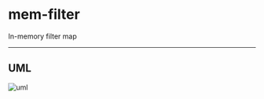 # mem-filter

In-memory filter map

---

## UML

![uml](http://uml.cmwang.net:8000/plantuml/svg/5Sb14a0m3030h_00pU3cuYrHGKVITffaV1_NtJxboBwJD-ukiweBGCCddCaktrofnPADieLO10nl71xC9rGN1a4rQX0PLK58XYFn1-7FTPpc5m00)
